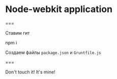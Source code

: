 <h1>Node-webkit application</h1>
===

Ставим гит

npm i

Создаем файлы ```package.json``` и ```Gruntfile.js```

===

Don't touch it! It's mine!
